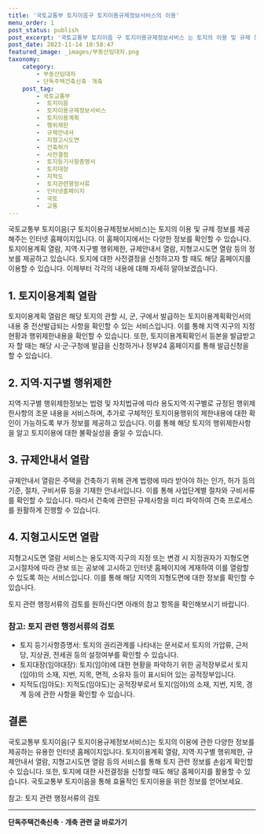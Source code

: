 ```yaml
---
title: '국토교통부 토지이음구 토지이용규제정보서비스의 이용'
menu_order: 1
post_status: publish
post_excerpt: '국토교통부 토지이음 구 토지이용규제정보서비스 는 토지의 이용 및 규제 정보를 제공해주는 인터넷 홈페이지입니다. 이 홈페이지에서는 다양한 정보를 확인할 수 있습니다. 토지이용계획 열람, 지역 지구별 행위제한, 규제안내서 열람, 지형고시도면 열람 등의 정보를 제공하고 있습니다. 토지에 대한 사전결정을 신청하고자 할 때도 해당 홈페이지를 이용할 수 있습니다. 이제부터 각각의 내용에 대해 자세히 알아보겠습니다.'
post_date: 2023-11-14 10:58:47
featured_image: _images/부동산임대차.png
taxonomy:
    category:
        - 부동산임대차
        - 단독주택건축신축ㆍ개축
    post_tag:
        - 국토교통부
        -  토지이음
        -  토지이용규제정보서비스
        -  토지이용계획
        -  행위제한
        -  규제안내서
        -  지형고시도면
        -  건축허가
        -  사전결정
        -  토지등기사항증명서
        -  토지대장
        -  지적도
        -  토지관련행정서류
        -  인터넷홈페이지
        -  국토
        -  교통
---
```



국토교통부 토지이음(구 토지이용규제정보서비스)는 토지의 이용 및 규제 정보를 제공해주는 인터넷 홈페이지입니다. 이 홈페이지에서는 다양한 정보를 확인할 수 있습니다. 토지이용계획 열람, 지역·지구별 행위제한, 규제안내서 열람, 지형고시도면 열람 등의 정보를 제공하고 있습니다. 토지에 대한 사전결정을 신청하고자 할 때도 해당 홈페이지를 이용할 수 있습니다. 이제부터 각각의 내용에 대해 자세히 알아보겠습니다.

## 1. 토지이용계획 열람

토지이용계획 열람은 해당 토지의 관할 시, 군, 구에서 발급하는 토지이용계획확인서의 내용 중 전산발급되는 사항을 확인할 수 있는 서비스입니다. 이를 통해 지역·지구의 지정현황과 행위제한내용을 확인할 수 있습니다. 또한, 토지이용계획확인서 등본을 발급받고자 할 때는 해당 시·군·구청에 발급을 신청하거나 정부24 홈페이지를 통해 발급신청을 할 수 있습니다.

## 2. 지역·지구별 행위제한

지역·지구별 행위제한정보는 법령 및 자치법규에 따라 용도지역·지구별로 규정된 행위제한사항의 조문 내용을 서비스하며, 추가로 구체적인 토지이용행위의 제한내용에 대한 확인이 가능하도록 부가 정보를 제공하고 있습니다. 이를 통해 해당 토지의 행위제한사항을 알고 토지이용에 대한 불확실성을 줄일 수 있습니다.

## 3. 규제안내서 열람

규제안내서 열람은 주택을 건축하기 위해 관계 법령에 따라 받아야 하는 인가, 허가 등의 기준, 절차, 구비서류 등을 기재한 안내서입니다. 이를 통해 사업단계별 절차와 구비서류를 확인할 수 있습니다. 따라서 건축에 관련된 규제사항을 미리 파악하여 건축 프로세스를 원활하게 진행할 수 있습니다.

## 4. 지형고시도면 열람

지형고시도면 열람 서비스는 용도지역·지구의 지정 또는 변경 시 지정권자가 지형도면 고시절차에 따라 관보 또는 공보에 고시하고 인터넷 홈페이지에 게재하여 이를 열람할 수 있도록 하는 서비스입니다. 이를 통해 해당 지역의 지형도면에 대한 정보를 확인할 수 있습니다.

토지 관련 행정서류의 검토를 원하신다면 아래의 참고 항목을 확인해보시기 바랍니다.

### 참고: 토지 관련 행정서류의 검토

- 토지 등기사항증명서: 토지의 권리관계를 나타내는 문서로서 토지의 가압류, 근저당, 지상권, 전세권 등의 설정여부를 확인할 수 있습니다.
- 토지대장(임야대장): 토지(임야)에 대한 현황을 파악하기 위한 공적장부로서 토지(임야)의 소재, 지번, 지목, 면적, 소유자 등이 표시되어 있는 공적장부입니다.
- 지적도(임야도): 지적도(임야도)는 공적장부로서 토지(임야)의 소재, 지번, 지목, 경계 등에 관한 사항을 확인할 수 있습니다.

## 결론

국토교통부 토지이음(구 토지이용규제정보서비스)는 토지의 이용에 관한 다양한 정보를 제공하는 유용한 인터넷 홈페이지입니다. 토지이용계획 열람, 지역·지구별 행위제한, 규제안내서 열람, 지형고시도면 열람 등의 서비스를 통해 토지 관련 정보를 손쉽게 확인할 수 있습니다. 또한, 토지에 대한 사전결정을 신청할 때도 해당 홈페이지를 활용할 수 있습니다. 국토교통부 토지이음을 통해 효율적인 토지이용을 위한 정보를 얻어보세요.

참고: 토지 관련 행정서류의 검토
<!-- wp:separator -->
<hr class="wp-block-separator has-alpha-channel-opacity"/>
<!-- /wp:separator -->

<!-- wp:group {"backgroundColor":"base","layout":{"type":"constrained"}} -->
<div class="wp-block-group has-base-background-color has-background"><!-- wp:paragraph {"align":"center","fontSize":"medium"} -->
<p class="has-text-align-center has-large-font-size"><strong>단독주택건축신축ㆍ개축 관련 글 바로가기</strong></p>
<!-- /wp:paragraph -->


<!-- wp:latest-posts
{"categories":[{"id":22762,"count":19,"description":"","link":"https://uknowlaw.com/category/%eb%8b%a8%eb%8f%85%ec%a3%bc%ed%83%9d%ea%b1%b4%ec%b6%95%ec%8b%a0%ec%b6%95%e3%86%8d%ea%b0%9c%ec%b6%95/","name":"단독주택건축신축ㆍ개축","slug":"단독주택건축신축ㆍ개축","taxonomy":"category","parent":0,"meta":[],"_links":{"self":[{"href":"https://uknowlaw.com/wp-json/wp/v2/categories/22762"}],"collection":[{"href":"https://uknowlaw.com/wp-json/wp/v2/categories"}],"about":[{"href":"https://uknowlaw.com/wp-json/wp/v2/taxonomies/category"}],"wp:post_type":[{"href":"https://uknowlaw.com/wp-json/wp/v2/posts?categories=22762"}],"curies":[{"name":"wp","href":"https://api.w.org/{rel}","templated":true}]}}],"postsToShow":100,"excerptLength":28,"postLayout":"grid","columns":2,"featuredImageAlign":"left","featuredImageSizeSlug":"large","fontSize":"small"} /--></div>
<!-- /wp:group -->